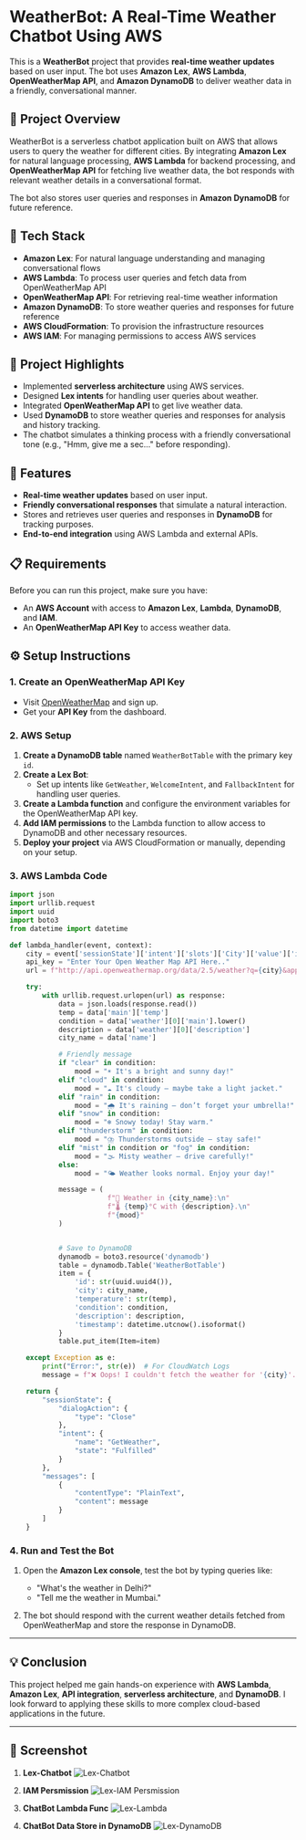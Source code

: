 
# WeatherBot: A Real-Time Weather Chatbot Using AWS

This is a **WeatherBot** project that provides **real-time weather updates** based on user input. The bot uses **Amazon Lex**, **AWS Lambda**, **OpenWeatherMap API**, and **Amazon DynamoDB** to deliver weather data in a friendly, conversational manner.

## 🚀 Project Overview

WeatherBot is a serverless chatbot application built on AWS that allows users to query the weather for different cities. By integrating **Amazon Lex** for natural language processing, **AWS Lambda** for backend processing, and **OpenWeatherMap API** for fetching live weather data, the bot responds with relevant weather details in a conversational format.

The bot also stores user queries and responses in **Amazon DynamoDB** for future reference.

## 🔧 Tech Stack

- **Amazon Lex**: For natural language understanding and managing conversational flows
- **AWS Lambda**: To process user queries and fetch data from OpenWeatherMap API
- **OpenWeatherMap API**: For retrieving real-time weather information
- **Amazon DynamoDB**: To store weather queries and responses for future reference
- **AWS CloudFormation**: To provision the infrastructure resources
- **AWS IAM**: For managing permissions to access AWS services

## 🧠 Project Highlights

- Implemented **serverless architecture** using AWS services.
- Designed **Lex intents** for handling user queries about weather.
- Integrated **OpenWeatherMap API** to get live weather data.
- Used **DynamoDB** to store weather queries and responses for analysis and history tracking.
- The chatbot simulates a thinking process with a friendly conversational tone (e.g., "Hmm, give me a sec..." before responding).
  
## 🔑 Features

- **Real-time weather updates** based on user input.
- **Friendly conversational responses** that simulate a natural interaction.
- Stores and retrieves user queries and responses in **DynamoDB** for tracking purposes.
- **End-to-end integration** using AWS Lambda and external APIs.

## 📋 Requirements

Before you can run this project, make sure you have:

- An **AWS Account** with access to **Amazon Lex**, **Lambda**, **DynamoDB**, and **IAM**.
- An **OpenWeatherMap API Key** to access weather data.

## ⚙️ Setup Instructions

### 1. Create an OpenWeatherMap API Key

- Visit [OpenWeatherMap](https://openweathermap.org/) and sign up.
- Get your **API Key** from the dashboard.

### 2. AWS Setup

1. **Create a DynamoDB table** named `WeatherBotTable` with the primary key `id`.
2. **Create a Lex Bot**:
    - Set up intents like `GetWeather`, `WelcomeIntent`, and `FallbackIntent` for handling user queries.
3. **Create a Lambda function** and configure the environment variables for the OpenWeatherMap API key.
4. **Add IAM permissions** to the Lambda function to allow access to DynamoDB and other necessary resources.
5. **Deploy your project** via AWS CloudFormation or manually, depending on your setup.

### 3. AWS Lambda Code

```python
import json
import urllib.request
import uuid
import boto3
from datetime import datetime

def lambda_handler(event, context):
    city = event['sessionState']['intent']['slots']['City']['value']['interpretedValue']
    api_key = "Enter Your Open Weather Map API Here.."
    url = f"http://api.openweathermap.org/data/2.5/weather?q={city}&appid={api_key}&units=metric"

    try:
        with urllib.request.urlopen(url) as response:
            data = json.loads(response.read())
            temp = data['main']['temp']
            condition = data['weather'][0]['main'].lower()
            description = data['weather'][0]['description']
            city_name = data['name']

            # Friendly message
            if "clear" in condition:
                mood = "☀️ It's a bright and sunny day!"
            elif "cloud" in condition:
                mood = "☁️ It's cloudy — maybe take a light jacket."
            elif "rain" in condition:
                mood = "🌧️ It's raining — don’t forget your umbrella!"
            elif "snow" in condition:
                mood = "❄️ Snowy today! Stay warm."
            elif "thunderstorm" in condition:
                mood = "⛈️ Thunderstorms outside — stay safe!"
            elif "mist" in condition or "fog" in condition:
                mood = "🌫️ Misty weather — drive carefully!"
            else:
                mood = "🌤️ Weather looks normal. Enjoy your day!"

            message = (
                        f"📍 Weather in {city_name}:\n"
                        f"🌡️ {temp}°C with {description}.\n"
                        f"{mood}"
            )


            # Save to DynamoDB
            dynamodb = boto3.resource('dynamodb')
            table = dynamodb.Table('WeatherBotTable')
            item = {
                'id': str(uuid.uuid4()),
                'city': city_name,
                'temperature': str(temp),
                'condition': condition,
                'description': description,
                'timestamp': datetime.utcnow().isoformat()
            }
            table.put_item(Item=item)

    except Exception as e:
        print("Error:", str(e))  # For CloudWatch Logs
        message = f"❌ Oops! I couldn't fetch the weather for '{city}'. Please try another city."

    return {
        "sessionState": {
            "dialogAction": {
                "type": "Close"
            },
            "intent": {
                "name": "GetWeather",
                "state": "Fulfilled"
            }
        },
        "messages": [
            {
                "contentType": "PlainText",
                "content": message
            }
        ]
    }

```

### 4. Run and Test the Bot

1. Open the **Amazon Lex console**, test the bot by typing queries like:
    - "What's the weather in Delhi?"
    - "Tell me the weather in Mumbai."
  
2. The bot should respond with the current weather details fetched from OpenWeatherMap and store the response in DynamoDB.

---

## 💡 Conclusion

This project helped me gain hands-on experience with **AWS Lambda**, **Amazon Lex**, **API integration**, **serverless architecture**, and **DynamoDB**. I look forward to applying these skills to more complex cloud-based applications in the future.

---

## 📸 Screenshot

1. **Lex-Chatbot**
![Lex-Chatbot](https://github.com/jaimin-vitthalpara/TestingJenkinsRepo/blob/5cdbe4d560c5b0f4dc2a4459c63cbf5f8c8078a8/lex-chatbot.png)

2. **IAM Persmission**
![Lex-IAM Persmission](https://github.com/jaimin-vitthalpara/TestingJenkinsRepo/blob/5cdbe4d560c5b0f4dc2a4459c63cbf5f8c8078a8/lex-IAM.png)

3. **ChatBot Lambda Func**
![Lex-Lambda](https://github.com/jaimin-vitthalpara/TestingJenkinsRepo/blob/5cdbe4d560c5b0f4dc2a4459c63cbf5f8c8078a8/lex-lambda.png)

4. **ChatBot Data Store in DynamoDB**
![Lex-DynamoDB](https://github.com/jaimin-vitthalpara/TestingJenkinsRepo/blob/5cdbe4d560c5b0f4dc2a4459c63cbf5f8c8078a8/lex-dynamoDB.png)
